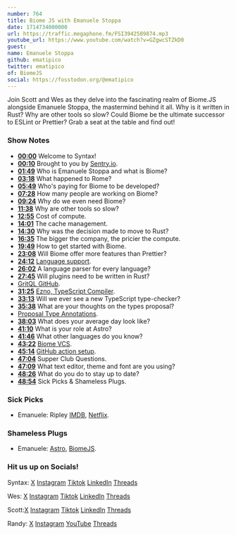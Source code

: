 ```yaml
---
number: 764
title: Biome JS with Emanuele Stoppa
date: 1714734000000
url: https://traffic.megaphone.fm/FSI3942589874.mp3
youtube_url: https://www.youtube.com/watch?v=GZgwcSTZkD0
guest: 
name: Emanuele Stoppa
github: ematipico
twitter: ematipico
of: BiomeJS
social: https://fosstodon.org/@ematipico
---
```


Join Scott and Wes as they delve into the fascinating realm of Biome.JS alongside Emanuele Stoppa, the mastermind behind it all. Why is it written in Rust? Why are other tools so slow? Could Biome be the ultimate successor to ESLint or Prettier? Grab a seat at the table and find out!

### Show Notes

* **[00:00](#t=00:00)** Welcome to Syntax!
* **[00:10](#t=00:10)** Brought to you by [Sentry.io](https://www.sentry.io/syntax).
* **[01:49](#t=01:49)** Who is Emanuele Stoppa and what is Biome?
* **[03:18](#t=03:18)** What happened to Rome?
* **[05:49](#t=05:49)** Who's paying for Biome to be developed?
* **[07:28](#t=07:28)** How many people are working on Biome?
* **[09:24](#t=09:24)** Why do we even need Biome?
* **[11:38](#t=11:38)** Why are other tools so slow?
* **[12:55](#t=12:55)** Cost of compute.
* **[14:01](#t=14:01)** The cache management.
* **[14:30](#t=14:30)** Why was the decision made to move to Rust?
* **[16:35](#t=16:35)** The bigger the company, the pricier the compute.
* **[19:49](#t=19:49)** How to get started with Biome.
* **[23:08](#t=23:08)** Will Biome offer more features than Prettier?
* **[24:12](#t=24:12)** [Language support](https://biomejs.dev/internals/language-support/).
* **[26:02](#t=26:02)** A language parser for every language?
* **[27:45](#t=27:45)** Will plugins need to be written in Rust?
* [GritQL GitHub](https://github.com/getgrit/gritql).
* **[31:25](#t=31:25)** [Ezno, TypeScript Compiler](https://kaleidawave.github.io/posts/introducing-ezno/).
* **[33:13](#t=33:13)** Will we ever see a new TypeScript type-checker?
* **[35:38](#t=35:38)** What are your thoughts on the types proposal?
* [Proposal Type Annotations](https://github.com/tc39/proposal-type-annotations).
* **[38:03](#t=38:03)** What does your average day look like?
* **[41:10](#t=41:10)** What is your role at Astro?
* **[41:46](#t=41:46)** What other languages do you know?
* **[43:22](#t=43:22)** [Biome VCS](https://biomejs.dev/reference/configuration/#vcsclientkind).
* **[45:14](#t=45:14)** [GitHub action setup](https://github.com/marketplace/actions/setup-biome).
* **[47:04](#t=47:04)** Supper Club Questions.
* **[47:09](#t=47:09)** What text editor, theme and font are you using?
* **[48:26](#t=48:26)** What do you do to stay up to date?
* **[48:54](#t=48:54)** Sick Picks & Shameless Plugs.

### Sick Picks

- Emanuele: Ripley [IMDB](https://www.imdb.com/title/tt11016042/), [Netflix](https://www.netflix.com/ca/title/81678765).

### Shameless Plugs

- Emanuele: [Astro](https://astro.build/), [BiomeJS](https://biomejs.dev/). 

### Hit us up on Socials!

Syntax: [X](https://twitter.com/syntaxfm) [Instagram](https://www.instagram.com/syntax_fm/) [Tiktok](https://www.tiktok.com/@syntaxfm) [LinkedIn](https://www.linkedin.com/company/96077407/admin/feed/posts/) [Threads](https://www.threads.net/@syntax_fm)

Wes: [X](https://twitter.com/wesbos) [Instagram](https://www.instagram.com/wesbos/) [Tiktok](https://www.tiktok.com/@wesbos) [LinkedIn](https://www.linkedin.com/in/wesbos/) [Threads](https://www.threads.net/@wesbos)

Scott:[X](https://twitter.com/stolinski) [Instagram](https://www.instagram.com/stolinski/) [Tiktok](https://www.tiktok.com/@stolinski) [LinkedIn](https://www.linkedin.com/in/stolinski/) [Threads](https://www.threads.net/@stolinski)

Randy: [X](https://twitter.com/randyrektor) [Instagram](https://www.instagram.com/randyrektor/) [YouTube](https://www.youtube.com/@randyrektor) [Threads](https://www.threads.net/@randyrektor)
